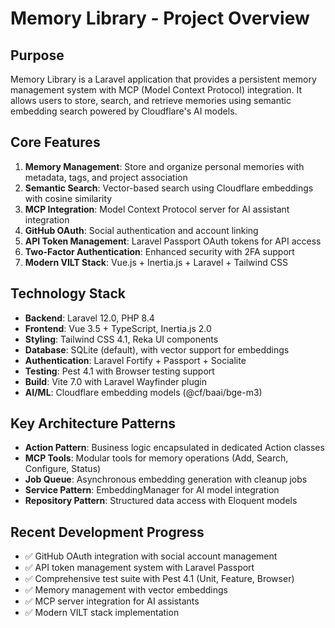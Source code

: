 # Memory Library - Project Overview

## Purpose
Memory Library is a Laravel application that provides a persistent memory management system with MCP (Model Context Protocol) integration. It allows users to store, search, and retrieve memories using semantic embedding search powered by Cloudflare's AI models.

## Core Features
1. **Memory Management**: Store and organize personal memories with metadata, tags, and project association
2. **Semantic Search**: Vector-based search using Cloudflare embeddings with cosine similarity
3. **MCP Integration**: Model Context Protocol server for AI assistant integration
4. **GitHub OAuth**: Social authentication and account linking
5. **API Token Management**: Laravel Passport OAuth tokens for API access
6. **Two-Factor Authentication**: Enhanced security with 2FA support
7. **Modern VILT Stack**: Vue.js + Inertia.js + Laravel + Tailwind CSS

## Technology Stack
- **Backend**: Laravel 12.0, PHP 8.4
- **Frontend**: Vue 3.5 + TypeScript, Inertia.js 2.0
- **Styling**: Tailwind CSS 4.1, Reka UI components
- **Database**: SQLite (default), with vector support for embeddings
- **Authentication**: Laravel Fortify + Passport + Socialite
- **Testing**: Pest 4.1 with Browser testing support
- **Build**: Vite 7.0 with Laravel Wayfinder plugin
- **AI/ML**: Cloudflare embedding models (@cf/baai/bge-m3)

## Key Architecture Patterns
- **Action Pattern**: Business logic encapsulated in dedicated Action classes
- **MCP Tools**: Modular tools for memory operations (Add, Search, Configure, Status)
- **Job Queue**: Asynchronous embedding generation with cleanup jobs
- **Service Pattern**: EmbeddingManager for AI model integration
- **Repository Pattern**: Structured data access with Eloquent models

## Recent Development Progress
- ✅ GitHub OAuth integration with social account management
- ✅ API token management system with Laravel Passport
- ✅ Comprehensive test suite with Pest 4.1 (Unit, Feature, Browser)
- ✅ Memory management with vector embeddings
- ✅ MCP server integration for AI assistants
- ✅ Modern VILT stack implementation
